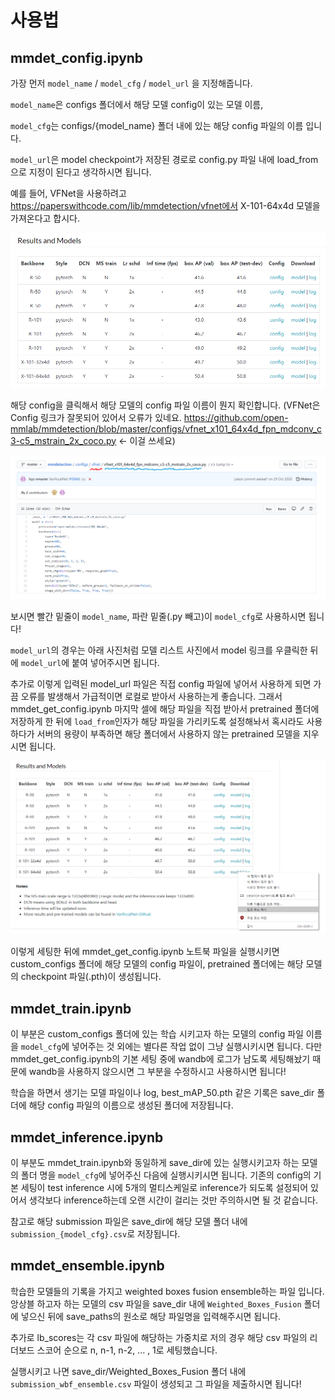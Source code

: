 # 사용법

## mmdet_config.ipynb

가장 먼저 `model_name` / `model_cfg` / `model_url` 을 지정해줍니다.

`model_name`은 configs 폴더에서 해당 모델 config이 있는 모델 이름,

`model_cfg`는 configs/{model_name} 폴더 내에 있는 해당 config 파일의 이름 입니다.

`model_url`은 model checkpoint가 저장된 경로로 config.py 파일 내에 load_from으로 지정이 된다고 생각하시면 됩니다.

예를 들어, VFNet을 사용하려고 https://paperswithcode.com/lib/mmdetection/vfnet에서 X-101-64x4d 모델을 가져온다고 합시다.

![image-20210517205755542](readme.assets/image-20210517205755542.png)

해당 config을 클릭해서 해당 모델의 config 파일 이름이 뭔지 확인합니다. (VFNet은 Config 링크가 잘못되어 있어서 오류가 있네요. https://github.com/open-mmlab/mmdetection/blob/master/configs/vfnet_x101_64x4d_fpn_mdconv_c3-c5_mstrain_2x_coco.py <- 이걸 쓰세요)

![image-20210517210018712](readme.assets/image-20210517210018712.png)

보시면 빨간 밑줄이 `model_name`, 파란 밑줄(.py 빼고)이 `model_cfg`로 사용하시면 됩니다!

`model_url`의 경우는 아래 사진처럼 모델 리스트 사진에서 model 링크를 우클릭한 뒤에 `model_url`에 붙여 넣어주시면 됩니다.

추가로 이렇게 입력된 model_url 파일은 직접 config 파일에 넣어서 사용하게 되면 가끔 오류를 발생해서 가급적이면 로컬로 받아서 사용하는게 좋습니다. 그래서 mmdet_get_config.ipynb 마지막 셀에 해당 파일을 직접 받아서 pretrained 폴더에 저장하게 한 뒤에 `load_from`인자가 해당 파일을 가리키도록 설정해놔서 혹시라도 사용하다가 서버의 용량이 부족하면 해당 폴더에서 사용하지 않는 pretrained 모델을 지우시면 됩니다.

![image-20210517210300687](readme.assets/image-20210517210300687.png)

이렇게 세팅한 뒤에 mmdet_get_config.ipynb 노트북 파일을 실행시키면 custom_configs 폴더에 해당 모델의 config 파일이, pretrained 폴더에는 해당 모델의 checkpoint 파일(.pth)이 생성됩니다.

## mmdet_train.ipynb

이 부분은 custom_configs 폴더에 있는 학습 시키고자 하는 모델의 config 파일 이름을 `model_cfg`에 넣어주는 것 외에는 별다른 작업 없이 그냥 실행시키시면 됩니다. 다만 mmdet_get_config.ipynb의 기본 세팅 중에 wandb에 로그가 남도록 세팅해놨기 때문에 wandb을 사용하지 않으시면 그 부분을 수정하시고 사용하시면 됩니다!

학습을 하면서 생기는 모델 파일이나 log, best_mAP_50.pth 같은 기록은 save_dir 폴더에 해당 config 파일의 이름으로 생성된 폴더에 저장됩니다.

## mmdet_inference.ipynb

이 부분도 mmdet_train.ipynb와 동일하게 save_dir에 있는 실행시키고자 하는 모델의 폴더 명을 `model_cfg`에 넣어주신 다음에 실행시키시면 됩니다. 기존의 config의 기본 세팅이 test inference 시에 5개의 멀티스케일로 inference가 되도록 설정되어 있어서 생각보다 inference하는데 오랜 시간이 걸리는 것만 주의하시면 될 것 같습니다.

참고로 해당 submission 파일은 save_dir에 해당 모델 폴더 내에 `submission_{model_cfg}.csv`로 저장됩니다.

## mmdet_ensemble.ipynb

학습한 모델들의 기록을 가지고 weighted boxes fusion ensemble하는 파일 입니다. 앙상블 하고자 하는 모델의 csv 파일을 save_dir 내에 `Weighted_Boxes_Fusion` 폴더에 넣으신 뒤에 save_paths의 원소로 해당 파일명을 입력해주시면 됩니다.

추가로 lb_scores는 각 csv 파일에 해당하는 가중치로 저의 경우 해당 csv 파일의 리더보드 스코어 순으로 n, n-1, n-2, ... , 1로 세팅했습니다.

실행시키고 나면 save_dir/Weighted_Boxes_Fusion 폴더 내에 `submission_wbf_ensemble.csv` 파일이 생성되고 그 파일을 제출하시면 됩니다!